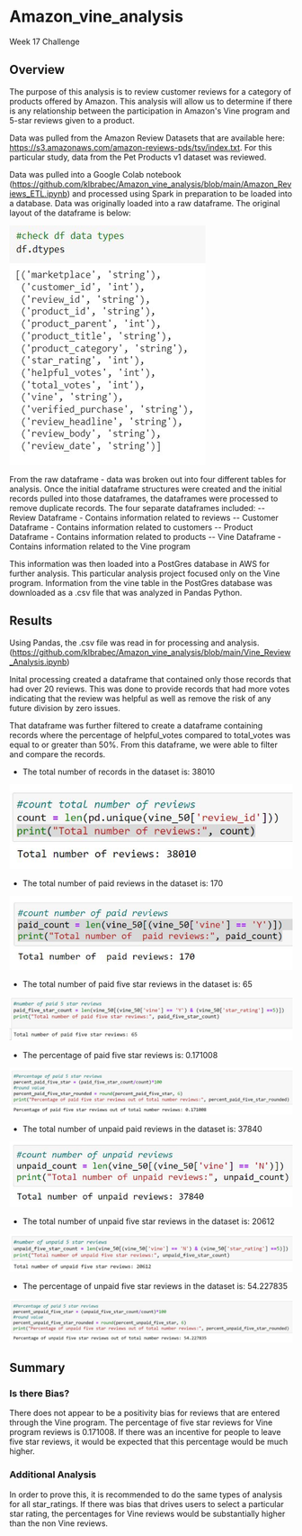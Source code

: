 # Amazon_vine_analysis
Week 17 Challenge

## Overview 
The purpose of this analysis is to review customer reviews for a category of products offered by Amazon.  This analysis will allow us to determine if there is any relationship between the participation in Amazon's Vine program and 5-star reviews given to a product. 

Data was pulled from the Amazon Review Datasets that are available here: https://s3.amazonaws.com/amazon-reviews-pds/tsv/index.txt.  For this particular study, data from the Pet Products v1 dataset was reviewed.  

Data was pulled into a Google Colab notebook (https://github.com/klbrabec/Amazon_vine_analysis/blob/main/Amazon_Reviews_ETL.ipynb) and processed using Spark in preparation to be loaded into a database.   Data was originally loaded into a raw dataframe.  The original layout of the dataframe is below: 

![dataframelayout](https://github.com/klbrabec/Amazon_vine_analysis/blob/main/DATATYPES.JPG)

From the raw dataframe - data was broken out into four different tables for analysis.    Once the initial dataframe structures were created and the initial records pulled into those dataframes, the dataframes were processed to remove duplicate records.  The four separate dataframes included: 
-- Review Dataframe - Contains information related to reviews
-- Customer Dataframe - Contains information related to customers 
-- Product Dataframe - Contains information related to products 
-- Vine Dataframe - Contains information related to the Vine program 

This information was then loaded into a PostGres database in AWS for further analysis.    This particular analysis project focused only on the Vine program.  Information from the vine table in the PostGres database was downloaded as a .csv file that was analyzed in Pandas Python. 

## Results
Using Pandas, the .csv file was read in for processing and analysis.  (https://github.com/klbrabec/Amazon_vine_analysis/blob/main/Vine_Review_Analysis.ipynb)

Inital processing created a dataframe that contained only those records that had over 20 reviews.  This was done to provide records that had more votes indicating that the review was helpful as well as remove the risk of any future division by zero issues.  

That dataframe was further filtered to create a dataframe containing records where the percentage of helpful_votes compared to total_votes was equal to or greater than 50%.    From this dataframe, we were able to filter and compare the records.  

- The total number of records in the dataset is: 38010

![TotalNumberofRecords](https://github.com/klbrabec/Amazon_vine_analysis/blob/main/TotalNumberReviews.JPG)

- The total number of paid reviews in the dataset is: 170 

![TotalNumberPaidReviews](https://github.com/klbrabec/Amazon_vine_analysis/blob/main/TotalNumberPaidReviews.JPG)

- The total number of paid five star reviews in the dataset is: 65 

![TotalNumberPaid5starReviews](https://github.com/klbrabec/Amazon_vine_analysis/blob/main/TotalNumberPaidFiveStarReviews.JPG)

- The percentage of paid five star reviews is: 0.171008 

![percentagepaidfivestarreviews](https://github.com/klbrabec/Amazon_vine_analysis/blob/main/percentagepaidfivestarreviews.JPG) 

- The total number of unpaid paid reviews in the dataset is: 37840

![TotalNumberUnPaidReviews](https://github.com/klbrabec/Amazon_vine_analysis/blob/main/TotalNumberUnpaidReviews.JPG)

- The total number of unpaid five star reviews in the dataset is: 20612

![TotalNumberunPaidFiveStarReviews](https://github.com/klbrabec/Amazon_vine_analysis/blob/main/TotalNumberUnpaidFiveStarReviews.JPG)

- The percentage of unpaid five star reviews in the dataset is: 54.227835

![PercentageunpaidFiveStarReviews](https://github.com/klbrabec/Amazon_vine_analysis/blob/main/percentageunpaidfivestarreviews.JPG) 

## Summary 
### Is there Bias? 
There does not appear to be a positivity bias for reviews that are entered through the Vine program.    The percentage of five star reviews for Vine program reviews is 0.171008.  If there was an incentive for people to leave five star reviews, it would be expected that this percentage would be much higher.  

### Additional Analysis
In order to prove this, it is recommended to do the same types of analysis for all star_ratings.  If there was bias that drives users to select a particular star rating, the percentages for Vine reviews would be substantially higher than the non Vine reviews.  
